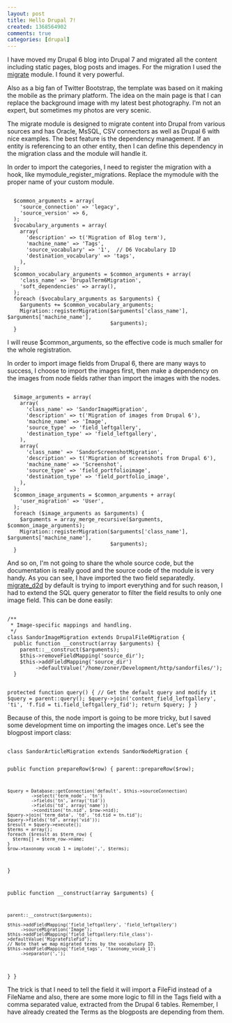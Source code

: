 ```yaml
---
layout: post
title: Hello Drupal 7!
created: 1368564902
comments: true
categories: [drupal]
---
```

I have moved my Drupal 6 blog into Drupal 7 and migrated all the content including static pages, blog posts and images. For the migration I used the <a href="http://drupal.org/project/migrate">migrate</a> module. I found it very powerful.

Also as a big fan of Twitter Bootstrap, the template was based on it making the mobile as the primary platform. The idea on the main page is that I can replace the background image with my latest best photography. I'm not an expert, but sometimes my photos are very scenic.

The migrate module is designed to migrate content into Drupal from various sources and has Oracle, MsSQL, CSV connectors as well as Drupal 6 with nice examples. The best feature is the dependency management. If an entity is referencing to an other entity, then I can define this dependency in the migration class and the module will handle it.

In order to import the categories, I need to register the migration with a hook, like mymodule_register_migrations. Replace the mymodule with the proper name of your custom module.

<code class="php">
  $common_arguments = array(
    'source_connection' => 'legacy',
    'source_version' => 6,
  );
  $vocabulary_arguments = array(
    array(
      'description' => t('Migration of Blog term'),
      'machine_name' => 'Tags',
      'source_vocabulary' => '1',  // D6 Vocabulary ID
      'destination_vocabulary' => 'tags',
    ),
  );
  $common_vocabulary_arguments = $common_arguments + array(
    'class_name' => 'DrupalTerm6Migration',
    'soft_dependencies' => array(),
  );
  foreach ($vocabulary_arguments as $arguments) {
    $arguments += $common_vocabulary_arguments;
    Migration::registerMigration($arguments['class_name'], $arguments['machine_name'],
                                 $arguments);
  }
</code>

I will reuse $common_arguments, so the effective code is much smaller for the whole registration.

In order to import image fields from Drupal 6, there are many ways to success, I choose to import the images first, then make a dependency on the images from node fields rather than import the images with the nodes.

<code class="php">
  $image_arguments = array(
    array(
      'class_name' => 'SandorImageMigration',
      'description' => t('Migration of images from Drupal 6'),
      'machine_name' => 'Image',
      'source_type' => 'field_leftgallery',
      'destination_type' => 'field_leftgallery',
    ),
    array(
      'class_name' => 'SandorScreenshotMigration',
      'description' => t('Migration of screenshots from Drupal 6'),
      'machine_name' => 'Screenshot',
      'source_type' => 'field_portfolioimage',
      'destination_type' => 'field_portfolio_image',
    ),
  );
  $common_image_arguments = $common_arguments + array(
    'user_migration' => 'User',
  );
  foreach ($image_arguments as $arguments) {
    $arguments = array_merge_recursive($arguments, $common_image_arguments);
    Migration::registerMigration($arguments['class_name'], $arguments['machine_name'],
                                 $arguments);
  }
</code>

And so on, I'm not going to share the whole source code, but the documentation is really good and the source code of the module is very handy. As you can see, I have imported the two field separatedly. <a href="http://drupal.org/project/migrate_d2d">migrate_d2d</a> by default is trying to import everything and for such reason, I had to extend the SQL query generator to filter the field results to only one image field. This can be done easily:

<code class="php">
/**
 * Image-specific mappings and handling.
 */
class SandorImageMigration extends DrupalFile6Migration {
  public function __construct(array $arguments) {
    parent::__construct($arguments);
    $this->removeFieldMapping('source_dir');
    $this->addFieldMapping('source_dir')
         ->defaultValue('/home/zoner/Development/http/sandorfiles/');
  }

  protected function query() {
    // Get the default query and modify it
    $query = parent::query();
    $query->join('content_field_leftgallery', 'ti', 'f.fid = ti.field_leftgallery_fid');
    return $query;
  }
}
</code>

Because of this, the node import is going to be more tricky, but I saved some development time on importing the images once. Let's see the blogpost import class:

<code class="php">
class SandorArticleMigration extends SandorNodeMigration {

  public function prepareRow($row) {
    parent::prepareRow($row);

    $query = Database::getConnection('default', $this->sourceConnection)
             ->select('term_node', 'tn')
             ->fields('tn', array('tid'))
             ->fields('td', array('name'))
             ->condition('tn.nid', $row->nid);
    $query->join('term_data', 'td', 'td.tid = tn.tid');
    $query->fields('td', array('vid'));
    $result = $query->execute();
    $terms = array();
    foreach ($result as $term_row) {
      $terms[] = $term_row->name;
    }
    $row->taxonomy_vocab_1 = implode(',', $terms);
  }

  public function __construct(array $arguments) {

    parent::__construct($arguments);

    $this->addFieldMapping('field_leftgallery', 'field_leftgallery')
         ->sourceMigration('Image');
    $this->addFieldMapping('field_leftgallery:file_class')->defaultValue('MigrateFileFid');
    // Note that we map migrated terms by the vocabulary ID.
    $this->addFieldMapping('field_tags', 'taxonomy_vocab_1')
         ->separator(',');
  }
}
</code>

The trick is that I need to tell the field it will import a FileFid instead of a FileName and also, there are some more logic to fill in the Tags field with a comma separated value, extracted from the Drupal 6 tables. Remember, I have already created the Terms as the blogposts are depending from them.
